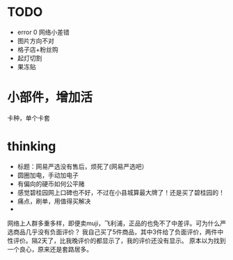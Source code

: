 # TODO
* error 0 网络小差错
* 图片方向不对
* 格子店+粉丝购
* 起灯切割
* 果冻贴



# 小部件，增加活
卡种，单个卡套


# thinking
* 标题：网易严选没有售后，烦死了(网易严选吧）
* 圆圈加电，手动加电子
* 有偏向的硬币如何公平赌
* 感觉碧桂园网上口碑也不好，不过在小县城算最大牌了！还是买了碧桂园的！
* 痛点，刷单，用值得买解决
* 




网络上人群多重多样，即便卖muji，飞利浦，正品的也免不了中差评。可为什么严选商品几乎没有负面评价？
我自己买了5件商品，其中3件给了负面评价，两件中性评价。隔2天了，比我晚评价的都显示了，我的评价还没有显示。
原本以为找到一个良心，原来还是套路居多。
